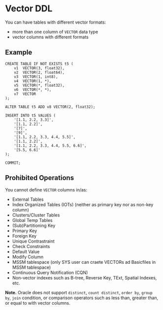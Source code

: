 # Vector DDL

You can have tables with different vector formats:
- more than one column of ```VECTOR``` data type
- vector columns with different formats

## Example 

```
CREATE TABLE IF NOT EXISTS t5 (
    v1  VECTOR(3, float32),
    v2  VECTOR(2, float64),
    v3  VECTOR(1, int8),
    v4  VECTOR(1, *),
    v5  VECTOR(*, float32),
    v6  VECTOR(*, *),
    v7  VECTOR
);

ALTER TABLE t5 ADD v8 VECTOR(2, float32);

INSERT INTO t5 VALUES (
    '[1.1, 2.2, 3.3]',
    '[1.1, 2.2]',
    '[7]',
    '[9]',
    '[1.1, 2.2, 3.3, 4.4, 5.5]',
    '[1.1, 2.2]',
    '[1.1, 2.2, 3.3, 4.4, 5.5, 6.6]',
    '[5.5, 6.6]'
);

COMMIT;
```

## Prohibited Operations

You cannot define ```VECTOR``` columns in/as:
- External Tables
- Index Organized Tables (IOTs) (neither as primary key nor as non-key column)
- Clusters/Cluster Tables
- Global Temp Tables
- (Sub)Partitioning Key
- Primary Key
- Foreign Key
- Unique Contrastraint
- Check Constraints
- Default Value
- Modify Column
- MSSM tablespace (only SYS user can craete VECTORs ad Basicfiles in MSSM tablespace)
- Continuous Query Notification (CQN)
- Non-vector indexes such as B-tree, Reverse Key, TExt, Spatial Indexes, etc.

**Note.**  Oracle does not support ```distinct```, ```count distinct```, ```order by```, ```group by```, ```join``` condition, or comparison operators such as less than, greater than, or equal to with vector columns.